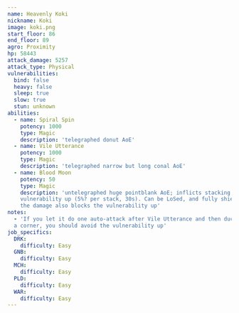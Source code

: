 ```yaml
---
name: Heavenly Koki
nickname: Koki
image: koki.png
start_floor: 86
end_floor: 89
agro: Proximity
hp: 58443
attack_damage: 5257
attack_type: Physical
vulnerabilities:
  bind: false
  heavy: false
  sleep: true
  slow: true
  stun: unknown
abilities:
  - name: Spiral Spin
    potency: 1000
    type: Magic
    description: 'telegraphed donut AoE'
  - name: Vile Utterance
    potency: 1000
    type: Magic
    description: 'telegraphed narrow but long conal AoE'
  - name: Blood Moon
    potency: 50
    type: Magic
    description: 'untelegraphed huge pointblank AoE; inflicts stacking
    vulnerability up (5%? per stack, 30s). Can be LoSed, and fully shielding
    the damage also blocks the vulnerability up'
notes:
  - 'If you let it do one auto-attack after Vile Utterance and then duck behind
  a corner, you should avoid the vulnerability up'
job_specifics:
  DRK:
    difficulty: Easy
  GNB:
    difficulty: Easy
  MCH:
    difficulty: Easy
  PLD:
    difficulty: Easy
  WAR:
    difficulty: Easy
---
```

